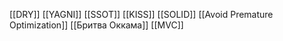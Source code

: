 [[DRY]]
[[YAGNI]]
[[SSOT]]
[[KISS]]
[[SOLID]]
[[Avoid Premature Optimization]]
[[Бритва Оккама]]
[[MVC]]